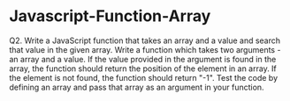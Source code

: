 # Javascript-Function-Array
Q2. Write a JavaScript function that takes an array and a value and search that value in the given array. Write a function which takes two arguments - an array and a value. If the value provided in the argument is found in the array, the function should return the position of the element in an array. If the element is not found, the function should return "-1".   Test the code by defining an array and pass that array as an argument in your function. 
